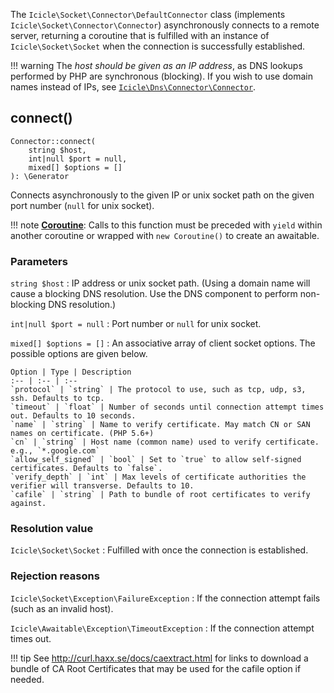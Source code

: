 The `Icicle\Socket\Connector\DefaultConnector` class (implements `Icicle\Socket\Connector\Connector`) asynchronously connects to a remote server, returning a coroutine that is fulfilled with an instance of `Icicle\Socket\Socket` when the connection is successfully established.

!!! warning
    The *host should be given as an IP address*, as DNS lookups performed by PHP are synchronous (blocking). If you wish to use domain names instead of IPs, see [`Icicle\Dns\Connector\Connector`](../Dns/Connector.Connector.md).


## connect()

    Connector::connect(
        string $host,
        int|null $port = null,
        mixed[] $options = []
    ): \Generator

Connects asynchronously to the given IP or unix socket path on the given port number (`null` for unix socket).

!!! note
    [**Coroutine**](../../manual/coroutines.md): Calls to this function must be preceded with `yield` within another coroutine or wrapped with `new Coroutine()` to create an awaitable.

### Parameters
`string $host`
:   IP address or unix socket path. (Using a domain name will cause a blocking DNS resolution. Use the DNS component to perform non-blocking DNS resolution.)

`int|null $port = null`
:   Port number or `null` for unix socket.

`mixed[] $options = []`
:   An associative array of client socket options. The possible options are given below.

    Option | Type | Description
    :-- | :-- | :--
    `protocol` | `string` | The protocol to use, such as tcp, udp, s3, ssh. Defaults to tcp.
    `timeout` | `float` | Number of seconds until connection attempt times out. Defaults to 10 seconds.
    `name` | `string` | Name to verify certificate. May match CN or SAN names on certificate. (PHP 5.6+)
    `cn` | `string` | Host name (common name) used to verify certificate. e.g., `*.google.com`
    `allow_self_signed` | `bool` | Set to `true` to allow self-signed certificates. Defaults to `false`.
    `verify_depth` | `int` | Max levels of certificate authorities the verifier will transverse. Defaults to 10.
    `cafile` | `string` | Path to bundle of root certificates to verify against.

### Resolution value
`Icicle\Socket\Socket`
:   Fulfilled with once the connection is established.

### Rejection reasons
`Icicle\Socket\Exception\FailureException`
:   If the connection attempt fails (such as an invalid host).

`Icicle\Awaitable\Exception\TimeoutException`
:   If the connection attempt times out.

!!! tip
    See <http://curl.haxx.se/docs/caextract.html> for links to download a bundle of CA Root Certificates that may be used for the cafile option if needed.
